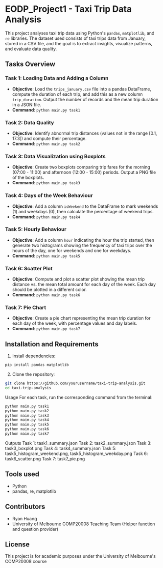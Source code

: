# EODP_Project1 - Taxi Trip Data Analysis

This project analyses taxi trip data using Python's `pandas`, `matplotlib`, and `re` libraries. The dataset used consists of taxi trips data from January, stored in a CSV file, and the goal is to extract insights, visualize patterns, and evaluate data quality.

## Tasks Overview

### Task 1: Loading Data and Adding a Column
- **Objective**: Load the `trips_january.csv` file into a pandas DataFrame, compute the duration of each trip, and add this as a new column `trip_duration`. Output the number of records and the mean trip duration in a JSON file.
- **Command**: `python main.py task1`

### Task 2: Data Quality
- **Objective**: Identify abnormal trip distances (values not in the range [0.1, 17.3]) and compute their percentage.
- **Command**: `python main.py task2`

### Task 3: Data Visualization using Boxplots
- **Objective**: Create two boxplots comparing trip fares for the morning (07:00 - 11:00) and afternoon (12:00 - 15:00) periods. Output a PNG file of the boxplots.
- **Command**: `python main.py task3`

### Task 4: Days of the Week Behaviour
- **Objective**: Add a column `isWeekend` to the DataFrame to mark weekends (1) and weekdays (0), then calculate the percentage of weekend trips.
- **Command**: `python main.py task4`

### Task 5: Hourly Behaviour
- **Objective**: Add a column `hour` indicating the hour the trip started, then generate two histograms showing the frequency of taxi trips over the hours of the day, one for weekends and one for weekdays.
- **Command**: `python main.py task5`

### Task 6: Scatter Plot
- **Objective**: Compute and plot a scatter plot showing the mean trip distance vs. the mean total amount for each day of the week. Each day should be plotted in a different color.
- **Command**: `python main.py task6`

### Task 7: Pie Chart
- **Objective**: Create a pie chart representing the mean trip duration for each day of the week, with percentage values and day labels.
- **Command**: `python main.py task7`

## Installation and Requirements

1. Install dependencies:

```bash
pip install pandas matplotlib
```
2. Clone the repository:

```bash
git clone https://github.com/yourusername/taxi-trip-analysis.git
cd taxi-trip-analysis
```

Usage
For each task, run the corresponding command from the terminal:

```bash
python main.py task1
python main.py task2
python main.py task3
python main.py task4
python main.py task5
python main.py task6
python main.py task7
```
Outputs
Task 1: task1_summary.json
Task 2: task2_summary.json
Task 3: task3_boxplot.png
Task 4: task4_summary.json
Task 5: task5_histogram_weekend.png, task5_histogram_weekday.png
Task 6: task6_scatter.png
Task 7: task7_pie.png

## Tools used  
- Python
- pandas, re, matplotlib 

## Contributors
- Ryan Huang
- University of Melbourne COMP20008 Teaching Team (Helper function and question provider)

## License
This project is for academic purposes under the University of Melbourne's COMP20008 course



